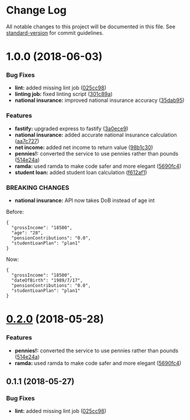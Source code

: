# Change Log

All notable changes to this project will be documented in this file. See [standard-version](https://github.com/conventional-changelog/standard-version) for commit guidelines.

<a name="1.0.0"></a>
# 1.0.0 (2018-06-03)


### Bug Fixes

* **lint:** added missing lint job ([025cc98](https://github.com/AlexanderCannon/tax-calculator/commit/025cc98))
* **linting job:** fixed linting script ([301c89a](https://github.com/AlexanderCannon/tax-calculator/commit/301c89a))
* **national insurance:** improved national insurance accuracy ([35dab95](https://github.com/AlexanderCannon/tax-calculator/commit/35dab95))


### Features

* **fastify:** upgraded express to fastify ([3a0ece9](https://github.com/AlexanderCannon/tax-calculator/commit/3a0ece9))
* **national insurance:** added accurate national insurance calculation ([aa7c727](https://github.com/AlexanderCannon/tax-calculator/commit/aa7c727))
* **net income:** added net income to return value ([98b1c30](https://github.com/AlexanderCannon/tax-calculator/commit/98b1c30))
* **pennies!:** converted the service to use pennies rather than pounds ([514e24a](https://github.com/AlexanderCannon/tax-calculator/commit/514e24a))
* **ramda:** used ramda to make code safer and more elegant ([5690fc4](https://github.com/AlexanderCannon/tax-calculator/commit/5690fc4))
* **student loan:** added student loan calculation ([f612af1](https://github.com/AlexanderCannon/tax-calculator/commit/f612af1))


### BREAKING CHANGES

* **national insurance:** API now takes DoB instead of age int

Before:
```
{
  "grossIncome": "18500",
  "age": "28",
  "pensionContributions": "0.0",
  "studentLoanPlan": "plan1"
}
```

Now:
```
{
  "grossIncome": "18500",
  "dateOfBirth": "1989/7/17",
  "pensionContributions": "0.0",
  "studentLoanPlan": "plan1"
}
```



<a name="0.2.0"></a>
# [0.2.0](https://github.com/AlexanderCannon/tax-calculator/compare/v0.1.1...v0.2.0) (2018-05-28)


### Features

* **pennies!:** converted the service to use pennies rather than pounds ([514e24a](https://github.com/AlexanderCannon/tax-calculator/commit/514e24a))
* **ramda:** used ramda to make code safer and more elegant ([5690fc4](https://github.com/AlexanderCannon/tax-calculator/commit/5690fc4))



<a name="0.1.1"></a>
## 0.1.1 (2018-05-27)


### Bug Fixes

* **lint:** added missing lint job ([025cc98](https://github.com/AlexanderCannon/tax-calculator/commit/025cc98))
